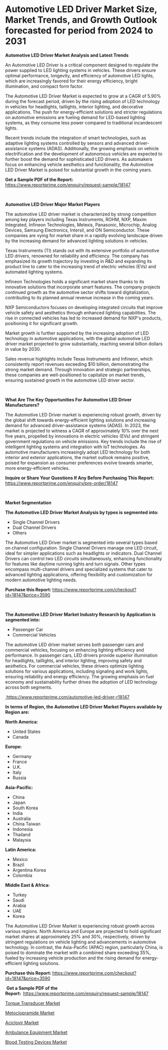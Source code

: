 <p><h1>Automotive LED Driver Market Size, Market Trends, and Growth Outlook forecasted for period from 2024 to 2031</h1></p><p><strong>Automotive LED Driver Market Analysis and Latest Trends</strong></p>
<p><p>An Automotive LED Driver is a critical component designed to regulate the power supplied to LED lighting systems in vehicles. These drivers ensure optimal performance, longevity, and efficiency of automotive LED lights, which are increasingly favored for their energy efficiency, bright illumination, and compact form factor. </p><p>The Automotive LED Driver Market is expected to grow at a CAGR of 5.90% during the forecast period, driven by the rising adoption of LED technology in vehicles for headlights, taillights, interior lighting, and decorative applications. The push for energy-efficient solutions and stricter regulations on automotive emissions are fueling demand for LED-based lighting systems, as they consume less power compared to traditional incandescent lights. </p><p>Recent trends include the integration of smart technologies, such as adaptive lighting systems controlled by sensors and advanced driver-assistance systems (ADAS). Additionally, the growing emphasis on vehicle electrification and the development of autonomous vehicles are expected to further boost the demand for sophisticated LED drivers. As automakers focus on enhancing vehicle aesthetics and functionality, the Automotive LED Driver Market is poised for substantial growth in the coming years.</p></p>
<p><strong>Get a Sample PDF of the Report:&nbsp;</strong> <a href="https://www.reportprime.com/enquiry/request-sample/18147?utm_campaign=83&utm_medium=2&utm_source=Github&utm_content=ia&utm_term=20112024&utm_id=automotive-led-driver">https://www.reportprime.com/enquiry/request-sample/18147</a></p>
<p>&nbsp;</p>
<p><strong>Automotive LED Driver Major Market Players</strong></p>
<p><p>The automotive LED driver market is characterized by strong competition among key players including Texas Instruments, ROHM, NXP, Maxim Integrated, Infineon Technologies, Melexis, Panasonic, Microchip, Analog Devices, Samsung Electronics, Intersil, and ON Semiconductor. These companies are vying for market share in a rapidly evolving landscape driven by the increasing demand for advanced lighting solutions in vehicles.</p><p>Texas Instruments (TI) stands out with its extensive portfolio of automotive LED drivers, renowned for reliability and efficiency. The company has emphasized its growth trajectory by investing in R&D and expanding its product line to cater to the increasing trend of electric vehicles (EVs) and automated lighting systems. </p><p>Infineon Technologies holds a significant market share thanks to its innovative solutions that incorporate smart features. The company projects continued growth as the automotive sector shifts toward digitalization, contributing to its planned annual revenue increase in the coming years.</p><p>NXP Semiconductors focuses on developing integrated circuits that improve vehicle safety and aesthetics through enhanced lighting capabilities. The rise in connected vehicles has led to increased demand for NXP's products, positioning it for significant growth.</p><p>Market growth is further supported by the increasing adoption of LED technology in automotive applications, with the global automotive LED driver market projected to grow substantially, reaching several billion dollars in value by 2030.</p><p>Sales revenue highlights include Texas Instruments and Infineon, which consistently report revenues exceeding $10 billion, demonstrating the strong market demand. Through innovation and strategic partnerships, these companies are well-positioned to capitalize on market trends, ensuring sustained growth in the automotive LED driver sector.</p></p>
<p>&nbsp;</p>
<p><strong>What Are The Key Opportunities For Automotive LED Driver Manufacturers?</strong></p>
<p><p>The Automotive LED Driver market is experiencing robust growth, driven by the global shift towards energy-efficient lighting solutions and increasing demand for advanced driver-assistance systems (ADAS). In 2023, the market is projected to witness a CAGR of approximately 10% over the next five years, propelled by innovations in electric vehicles (EVs) and stringent government regulations on vehicle emissions. Key trends include the rise of intelligent lighting systems and integration with IoT technologies. As automotive manufacturers increasingly adopt LED technology for both interior and exterior applications, the market outlook remains positive, poised for expansion as consumer preferences evolve towards smarter, more energy-efficient vehicles.</p></p>
<p><strong>Inquire or Share Your Questions If Any Before Purchasing This Report:</strong> <a href="https://www.reportprime.com/enquiry/pre-order/18147?utm_campaign=83&utm_medium=2&utm_source=Github&utm_content=ia&utm_term=20112024&utm_id=automotive-led-driver">https://www.reportprime.com/enquiry/pre-order/18147</a></p>
<p>&nbsp;</p>
<p><strong>Market Segmentation</strong></p>
<p><strong>The Automotive LED Driver Market Analysis by types is segmented into:</strong></p>
<p><ul><li>Single Channel Drivers</li><li>Dual Channel Drivers</li><li>Others</li></ul></p>
<p><p>The Automotive LED Driver market is segmented into several types based on channel configuration. Single Channel Drivers manage one LED circuit, ideal for simpler applications such as headlights or indicators. Dual Channel Drivers can control two LED circuits simultaneously, enhancing functionality for features like daytime running lights and turn signals. Other types encompass multi-channel drivers and specialized systems that cater to advanced lighting applications, offering flexibility and customization for modern automotive lighting needs.</p></p>
<p><strong>Purchase this Report:&nbsp;</strong><a href="https://www.reportprime.com/checkout?id=18147&price=3590&utm_campaign=83&utm_medium=2&utm_source=Github&utm_content=ia&utm_term=20112024&utm_id=automotive-led-driver">https://www.reportprime.com/checkout?id=18147&price=3590</a></p>
<p>&nbsp;</p>
<p><strong>The Automotive LED Driver Market Industry Research by Application is segmented into:</strong></p>
<p><ul><li>Passenger Car</li><li>Commercial Vehicles</li></ul></p>
<p><p>The automotive LED driver market serves both passenger cars and commercial vehicles, focusing on enhancing lighting efficiency and performance. In passenger cars, LED drivers provide superior illumination for headlights, taillights, and interior lighting, improving safety and aesthetics. For commercial vehicles, these drivers optimize lighting solutions for various applications, including signaling and work lights, ensuring reliability and energy efficiency. The growing emphasis on fuel economy and sustainability further drives the adoption of LED technology across both segments.</p></p>
<p><a href="https://www.reportprime.com/automotive-led-driver-r18147?utm_campaign=83&utm_medium=2&utm_source=Github&utm_content=ia&utm_term=20112024&utm_id=automotive-led-driver">&nbsp;https://www.reportprime.com/automotive-led-driver-r18147</a></p>
<p><strong>In terms of Region, the Automotive LED Driver Market Players available by Region are:</strong></p>
<p>
    <p> <strong> North America: </strong>
        <ul>
            <li>United States</li>
            <li>Canada</li>
        </ul>
        </p> 
    <p> <strong> Europe: </strong>
        <ul>
            <li>Germany</li>
            <li>France</li>
            <li>U.K.</li>
            <li>Italy</li>
            <li>Russia</li>
        </ul>
        </p> 
    <p> <strong> Asia-Pacific: </strong>
        <ul>
            <li>China</li>
            <li>Japan</li>
            <li>South Korea</li>
            <li>India</li>
            <li>Australia</li>
            <li>China Taiwan</li>
            <li>Indonesia</li>
            <li>Thailand</li>
            <li>Malaysia</li>
        </ul>
        </p> 
    <p> <strong> Latin America: </strong>
        <ul>
            <li>Mexico</li>
            <li>Brazil</li>
            <li>Argentina Korea</li>
            <li>Colombia</li>
        </ul>
        </p> 
    <p> <strong> Middle East & Africa: </strong>
        <ul>
            <li>Turkey</li>
            <li>Saudi</li>
            <li>Arabia</li>
            <li>UAE</li>
            <li>Korea</li>
        </ul>
    </p>
    </p>
<p><p>The Automotive LED Driver Market is experiencing robust growth across various regions. North America and Europe are projected to hold significant market shares at approximately 25% and 30%, respectively, driven by stringent regulations on vehicle lighting and advancements in automotive technology. In contrast, the Asia-Pacific (APAC) region, particularly China, is poised to dominate the market with a combined share exceeding 35%, fueled by increasing vehicle production and the rising demand for energy-efficient lighting solutions.</p></p>
<p><strong>Purchase this Report: </strong><a href="https://www.reportprime.com/checkout?id=18147&price=3590&utm_campaign=83&utm_medium=2&utm_source=Github&utm_content=ia&utm_term=20112024&utm_id=automotive-led-driver">https://www.reportprime.com/checkout?id=18147&price=3590</a></p>
<p>&nbsp;<strong>Get a Sample PDF of the Report:&nbsp;&nbsp;</strong><a href="https://www.reportprime.com/enquiry/request-sample/18147?utm_campaign=83&utm_medium=2&utm_source=Github&utm_content=ia&utm_term=20112024&utm_id=automotive-led-driver">https://www.reportprime.com/enquiry/request-sample/18147</a></p>
<p><strong></strong></p>
<p><p><a href="https://github.com/mharielmesa/Market-Research-Report-List-5/blob/main/torque-transducer-market.md?utm_campaign=83&utm_medium=2&utm_source=Github&utm_content=ia&utm_term=20112024&utm_id=automotive-led-driver">Torque Transducer Market</a></p><p><a href="https://issuu.com/reportprime-2/docs/metoclopramide-market-size-2030.ppt_b30ccd501010aa?utm_campaign=83&utm_medium=2&utm_source=Github&utm_content=ia&utm_term=20112024&utm_id=automotive-led-driver">Metoclopramide Market</a></p><p><a href="https://issuu.com/reportprime-2/docs/aciclovir-market-size-2030.pptx_e0cd5428b7f11d?utm_campaign=83&utm_medium=2&utm_source=Github&utm_content=ia&utm_term=20112024&utm_id=automotive-led-driver">Aciclovir Market</a></p><p><a href="https://www.linkedin.com/pulse/ambulance-equipment-market-trends-2024-2031-analysis-report-tbnxe?utm_campaign=83&utm_medium=2&utm_source=Github&utm_content=ia&utm_term=20112024&utm_id=automotive-led-driver">Ambulance Equipment Market</a></p><p><a href="https://www.linkedin.com/pulse/resilient-growth-expected-global-blood-testing-devices-flhwc?utm_campaign=83&utm_medium=2&utm_source=Github&utm_content=ia&utm_term=20112024&utm_id=automotive-led-driver">Blood Testing Devices Market</a></p></p>